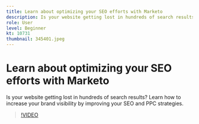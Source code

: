 ```yaml
---
title: Learn about optimizing your SEO efforts with Marketo
description: Is your website getting lost in hundreds of search results? Learn how to increase your brand visibility by improving your SEO and PPC strategies.
role: User
level: Beginner
kt: 10731
thumbnail: 345401.jpeg
---
```


# Learn about optimizing your SEO efforts with Marketo

Is your website getting lost in hundreds of search results? Learn how to increase your brand visibility by improving your SEO and PPC strategies.

>[!VIDEO](https://video.tv.adobe.com/v/345401/?quality=12&learn=on)
